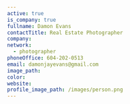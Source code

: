 ```yaml
---
active: true
is_company: true
fullname: Damon Evans
contactTitle: Real Estate Photographer
company:
network:
  - photographer
phoneOffice: 604-202-0513
email: damonjayevans@gmail.com
image_path:
color:
website:
profile_image_path: /images/person.png
---
```

